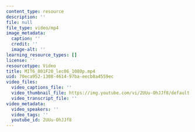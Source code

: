 ```yaml
---
content_type: resource
description: ''
file: null
file_type: video/mp4
image_metadata:
  caption: ''
  credit: ''
  image-alt: ''
learning_resource_types: []
license: ''
resourcetype: Video
title: MIT6_801F20_lec06_1080p.mp4
uid: 70eca952-1308-4614-97ba-eecb8a4559ec
video_files:
  video_captions_file: ''
  video_thumbnail_file: https://img.youtube.com/vi/2UUu-OhJJf8/default.jpg
  video_transcript_file: ''
video_metadata:
  video_speakers: ''
  video_tags: ''
  youtube_id: 2UUu-OhJJf8
---
```

